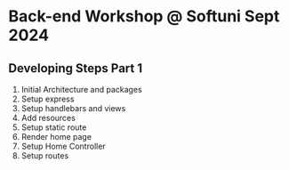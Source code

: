 # Back-end Workshop @ Softuni Sept 2024

## Developing Steps Part 1
1. Initial Architecture and packages
2. Setup express
3. Setup handlebars and views 
4. Add resources
5. Setup static route
6. Render home page
7. Setup Home Controller
8. Setup routes